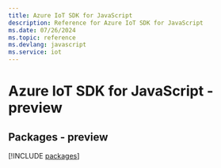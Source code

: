 ```yaml
---
title: Azure IoT SDK for JavaScript
description: Reference for Azure IoT SDK for JavaScript
ms.date: 07/26/2024
ms.topic: reference
ms.devlang: javascript
ms.service: iot
---
```

# Azure IoT SDK for JavaScript - preview
## Packages - preview
[!INCLUDE [packages](iot-index.md)]
